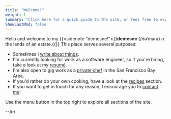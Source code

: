 ```yaml
---
title: "Welcome!"
weight: 1
summary: "Click here for a quick guide to the site, or feel free to explore on your own."
ShowLastMod: false
---
```


Hello and welcome to my {{<sidenote "demesne!">}}<b>demesne</b> (/dəˈmān/) <i>n.</i> the lands of an estate.{{</sidenote>}} This place serves several purposes:
- Sometimes I [write about things](/posts).
- I'm currently looking for work as a software engineer, so if you're hiring, take a look at my [resumé](/resume).
- I'm also open to gig work as a [private chef](https://aricooks.com) in the San Francisco Bay Area.
- If you'd rather do your own cooking, have a look at the [recipes](/recipes) section.
- If you want to get in touch for any reason, I encourage you to [contact me](/contact)!

Use the menu button in the top right to explore all sections of the site.

--Ari